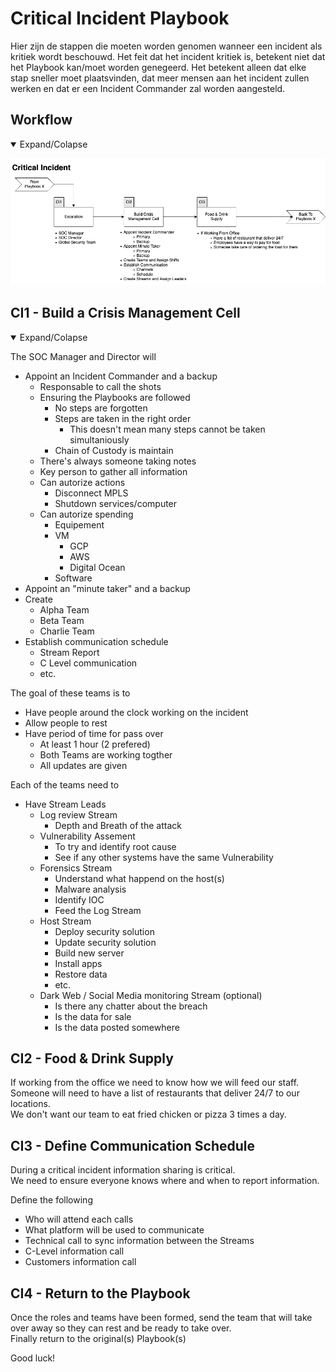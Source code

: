 # Critical Incident Playbook
Hier zijn de stappen die moeten worden genomen wanneer een incident als kritiek wordt beschouwd.
Het feit dat het incident kritiek is, betekent niet dat het Playbook kan/moet worden genegeerd. Het betekent alleen dat elke stap sneller moet plaatsvinden, dat meer mensen aan het incident zullen werken en dat er een Incident Commander zal worden aangesteld. 


## Workflow
<details open>
<summary>Expand/Colapse</summary>

![Critical Incident Workflow](Workflow/Critical-Incident.png)
</details>

## CI1 - Build a Crisis Management Cell
<details open>
<summary>Expand/Colapse</summary>

The SOC Manager and Director will
- Appoint an Incident Commander and a backup
    - Responsable to call the shots
    - Ensuring the Playbooks are followed
        - No steps are forgotten
        - Steps are taken in the right order
            - This doesn't mean many steps cannot be taken simultaniously
        - Chain of Custody is maintain
    - There's always someone taking notes
    - Key person to gather all information
    - Can autorize actions
        - Disconnect MPLS
        - Shutdown services/computer
    - Can autorize spending
        - Equipement
        - VM
            - GCP
            - AWS
            - Digital Ocean
        -  Software 
- Appoint an "minute taker" and a backup
- Create 
    - Alpha Team
    - Beta Team
    - Charlie Team
- Establish communication schedule
    - Stream Report
    - C Level communication
    - etc.

The goal of these teams is to 
- Have people around the clock working on the incident
- Allow people to rest
- Have period of time for pass over
    - At least 1 hour (2 prefered)
    - Both Teams are working togther 
    - All updates are given

Each of the teams need to 
- Have Stream Leads
    - Log review Stream
        - Depth and Breath of the attack
    - Vulnerability Assement
        - To try and identify root cause
        - See if any other systems have the same Vulnerability
    - Forensics Stream
        - Understand what happend on the host(s)
        - Malware analysis
        - Identify IOC
        - Feed the Log Stream
    - Host Stream
        - Deploy security solution
        - Update security solution
        - Build new server
        - Install apps
        - Restore data
        - etc.
    - Dark Web / Social Media monitoring Stream (optional)
        - Is there any chatter about the breach
        - Is the data for sale
        - Is the data posted somewhere

</details>

## CI2 - Food & Drink Supply
If working from the office we need to know how we will feed our staff.  
Someone will need to have a list of restaurants that deliver 24/7 to our locations.  
We don't want our team to eat fried chicken or pizza 3 times a day.

## CI3 - Define Communication Schedule
During a critical incident information sharing is critical.  
We need to ensure everyone knows where and when to report information. 

Define the following
- Who will attend each calls
- What platform will be used to communicate
- Technical call to sync information between the Streams
- C-Level information call
- Customers information call

## CI4 - Return to the Playbook
Once the roles and teams have been formed, send the team that will take over away so they can rest and be ready to take over.  
Finally return to the original(s) Playbook(s)

Good luck!
 
